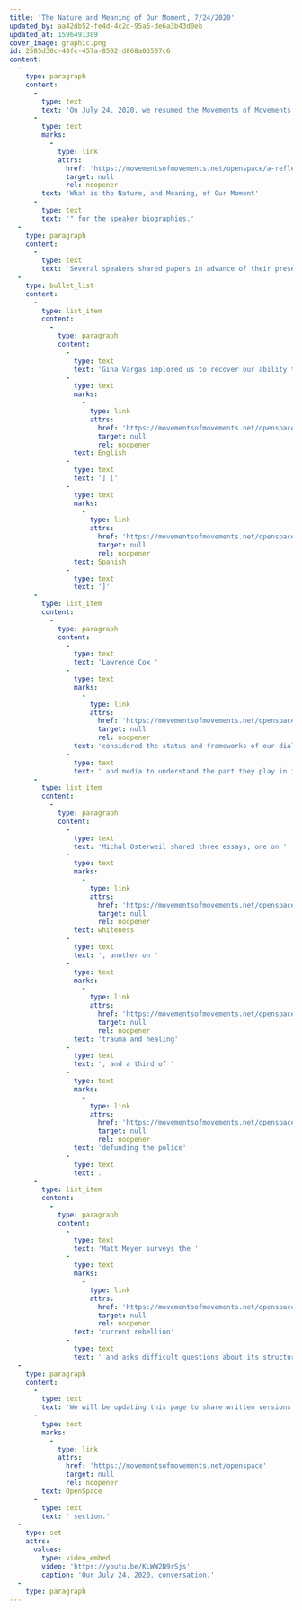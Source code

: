 ```yaml
---
title: 'The Nature and Meaning of Our Moment, 7/24/2020'
updated_by: aa42db52-fe4d-4c2d-95a6-de6a3b43d0eb
updated_at: 1596491389
cover_image: graphic.png
id: 2585d30c-40fc-457a-8502-d868a03507c6
content:
  -
    type: paragraph
    content:
      -
        type: text
        text: 'On July 24, 2020, we resumed the Movements of Movements conversations begun with the two volumes that constitute the series. The discussion took the uprisings in the United States as a point of departure but, with its international panel of speakers, it focused more generally on the status of our movements. See "'
      -
        type: text
        marks:
          -
            type: link
            attrs:
              href: 'https://movementsofmovements.net/openspace/a-reflection-on-the-current-moment'
              target: null
              rel: noopener
        text: 'What is the Nature, and Meaning, of Our Moment'
      -
        type: text
        text: '" for the speaker biographies.'
  -
    type: paragraph
    content:
      -
        type: text
        text: 'Several speakers shared papers in advance of their presentations:'
  -
    type: bullet_list
    content:
      -
        type: list_item
        content:
          -
            type: paragraph
            content:
              -
                type: text
                text: 'Gina Vargas implored us to recover our ability to dream! ['
              -
                type: text
                marks:
                  -
                    type: link
                    attrs:
                      href: 'https://movementsofmovements.net/openspace/let-s-regain-our-ability-to-dream'
                      target: null
                      rel: noopener
                text: English
              -
                type: text
                text: '] ['
              -
                type: text
                marks:
                  -
                    type: link
                    attrs:
                      href: 'https://movementsofmovements.net/openspace/recuperemos-nuestra-capacidad-de-sonar'
                      target: null
                      rel: noopener
                text: Spanish
              -
                type: text
                text: ']'
      -
        type: list_item
        content:
          -
            type: paragraph
            content:
              -
                type: text
                text: 'Lawrence Cox '
              -
                type: text
                marks:
                  -
                    type: link
                    attrs:
                      href: 'https://movementsofmovements.net/openspace/how-do-we-become-able-to-win-learning-from-each-other-s-struggles'
                      target: null
                      rel: noopener
                text: 'considered the status and frameworks of our dialogues'
              -
                type: text
                text: ' and media to understand the part they play in increasing our capacity to learn from each other... and to win. '
      -
        type: list_item
        content:
          -
            type: paragraph
            content:
              -
                type: text
                text: 'Michal Osterweil shared three essays, one on '
              -
                type: text
                marks:
                  -
                    type: link
                    attrs:
                      href: 'https://movementsofmovements.net/openspace/defund-the-police-reclaim-our-imaginations'
                      target: null
                      rel: noopener
                text: whiteness
              -
                type: text
                text: ', another on '
              -
                type: text
                marks:
                  -
                    type: link
                    attrs:
                      href: 'https://movementsofmovements.net/openspace/healing-our-collective-trauma-and-reclaiming-our-power'
                      target: null
                      rel: noopener
                text: 'trauma and healing'
              -
                type: text
                text: ', and a third of '
              -
                type: text
                marks:
                  -
                    type: link
                    attrs:
                      href: 'https://movementsofmovements.net/openspace/defund-the-police-reclaim-our-imaginations'
                      target: null
                      rel: noopener
                text: 'defunding the police'
              -
                type: text
                text: .
      -
        type: list_item
        content:
          -
            type: paragraph
            content:
              -
                type: text
                text: 'Matt Meyer surveys the '
              -
                type: text
                marks:
                  -
                    type: link
                    attrs:
                      href: 'https://movementsofmovements.net/openspace/emerging-moments-and-movements'
                      target: null
                      rel: noopener
                text: 'current rebellion'
              -
                type: text
                text: ' and asks difficult questions about its structure and potential.'
  -
    type: paragraph
    content:
      -
        type: text
        text: 'We will be updating this page to share written versions of the talks from 7/24 and also links to follow up posts from our '
      -
        type: text
        marks:
          -
            type: link
            attrs:
              href: 'https://movementsofmovements.net/openspace'
              target: null
              rel: noopener
        text: OpenSpace
      -
        type: text
        text: ' section.'
  -
    type: set
    attrs:
      values:
        type: video_embed
        video: 'https://youtu.be/KLWW2N9rSjs'
        caption: 'Our July 24, 2020, conversation.'
  -
    type: paragraph
---
```

